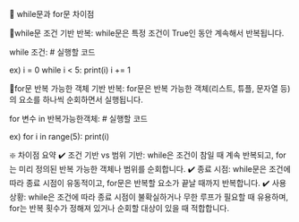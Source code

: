 🐯 while문과 for문 차이점

💠while문
조건 기반 반복: while문은 특정 조건이 True인 동안 계속해서 반복됩니다.

while 조건:
    # 실행할 코드

ex)
i = 0
while i < 5:
    print(i)
    i += 1


💠for문
반복 가능한 객체 기반 반복: for문은 반복 가능한 객체(리스트, 튜플, 문자열 등)의 요소를 하나씩 순회하면서 실행됩니다.

for 변수 in 반복가능한객체:
    # 실행할 코드

ex)
for i in range(5):
    print(i)


❇️ 차이점 요약
✔️ 조건 기반 vs 범위 기반: while은 조건이 참일 때 계속 반복되고, for는 미리 정의된 반복 가능한 객체나 범위를 순회합니다.
✔️ 종료 시점: while문은 조건에 따라 종료 시점이 유동적이고, for문은 반복할 요소가 끝날 때까지 반복합니다.
✔️ 사용 상황: while은 조건에 따라 종료 시점이 불확실하거나 무한 루프가 필요할 때 유용하며, for는 반복 횟수가 정해져 있거나 순회할 대상이 있을 때 적합합니다.